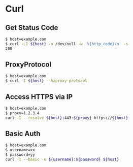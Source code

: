 # Curl

## Get Status Code
```bash
$ host=example.com
$ curl -LI ${host} -o /dev/null -w '%{http_code}\n' -s
200
```

## ProxyProtocol
```bash
$ host=example.com
$ curl -I ${host} --haproxy-protocol
```

## Access HTTPS via IP
```bash
$ host=example.com
$ proxy=1.2.3.4
curl -I --resolve ${host}:443:${proxy} https://${host}
```

## Basic Auth
```bash
$ host=example.com
$ username=xx
$ password=yy
curl -I --basic -u ${username}:${password} ${host}
```
